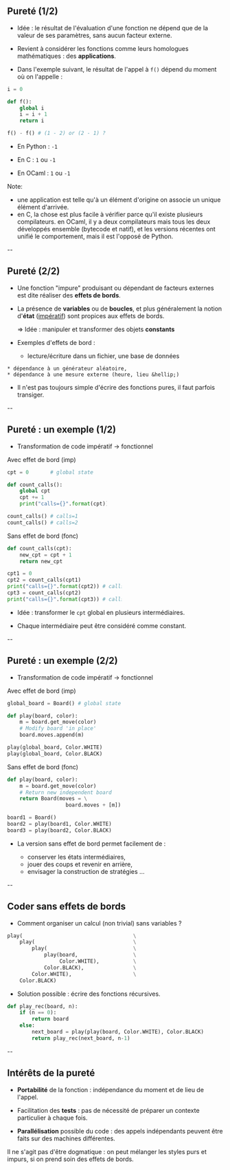 ## Pureté (1/2)

- Idée : le résultat de l'évaluation d'une fonction ne dépend que de
  la valeur de ses paramètres, sans aucun facteur externe.

- Revient à considérer les fonctions comme leurs homologues
  mathématiques : des **applications**.

- Dans l'exemple suivant, le résultat de l'appel à `f()` dépend du
  moment où on l'appelle&nbsp;:

<div class="half">

```python
i = 0

def f():
    global i
    i = i + 1
    return i

f() - f() # (1 - 2) or (2 - 1) ?
```
</div>
<!-- .element: style="margin-top:-10px; background-color: #3f3f3f" -->

<div class="half">

- En <span class="label">Python</span> : `-1`

- En <span class="label">C</span> : `1` ou `-1`

- En <span class="label">OCaml</span> : `1` ou `-1`

</div>
<!-- .element: style="margin-top:-10px;" -->

Note:
- une application est telle qu'à un élément d'origine on associe un
unique élément d'arrivée.
- en C, la chose est plus facile à vérifier parce qu'il existe
plusieurs compilateurs. en OCaml, il y a deux compilateurs mais tous
les deux développés ensemble (bytecode et natif), et les versions
récentes ont unifié le comportement, mais il est l'opposé de Python.


--

## Pureté (2/2)

- Une fonction "impure" produisant ou dépendant de facteurs externes
  est dite réaliser des **effets de bords**.


- La présence de **variables** ou de **boucles**, et plus généralement
  la notion d'**état** (<a href="#/intro.imperative">impératif</a>)
  sont propices aux effets de bords.

  $\Rightarrow$ Idée : manipuler et transformer des objets **constants**

- Exemples d'effets de bord&nbsp;:
	* lecture/écriture dans un fichier, une base de données
<!-- .element: style="margin-top:-10px;" -->
	* dépendance à un générateur aléatoire,
	* dépendance à une mesure externe (heure, lieu &hellip;)

- Il n'est pas toujours simple d'écrire des fonctions pures, il faut
  parfois transiger.


--

## Pureté : un exemple (1/2)

- Transformation de code impératif $\rightarrow$ fonctionnel

<div class="half" style="width:46%; margin-top:10px">

Avec effet de bord (imp)<!-- .element: class="title" -->

```python
cpt = 0       # global state

def count_calls():
	global cpt
	cpt += 1
	print("calls={}".format(cpt))

count_calls() # calls=1
count_calls() # calls=2
```

</div>

<div class="half" style="width:53%; margin-top:10px">

Sans effet de bord (fonc)<!-- .element: class="title" -->

```python
def count_calls(cpt):
	new_cpt = cpt + 1
	return new_cpt

cpt1 = 0
cpt2 = count_calls(cpt1)
print("calls={}".format(cpt2)) # calls=1
cpt3 = count_calls(cpt2)
print("calls={}".format(cpt3)) # calls=2
```

</div>

- Idée : transformer le `cpt` global en plusieurs intermédiaires.

- Chaque intermédiaire peut être considéré comme constant.


--

## Pureté : un exemple (2/2)

- Transformation de code impératif $\rightarrow$ fonctionnel

<div class="half" style="margin-top:10px">

Avec effet de bord (imp)<!-- .element: class="title" -->

```python
global_board = Board() # global state

def play(board, color):
	m = board.get_move(color)
	# Modify board 'in place'
	board.moves.append(m)

play(global_board, Color.WHITE)
play(global_board, Color.BLACK)
```

</div>

<div class="half" style="margin-top:10px">

Sans effet de bord (fonc)<!-- .element: class="title" -->

```python
def play(board, color):
	m = board.get_move(color)
	# Return new independent board
	return Board(moves = \
                   board.moves + [m])

board1 = Board()
board2 = play(board1, Color.WHITE)
board3 = play(board2, Color.BLACK)
```

</div>

- La version sans effet de bord permet facilement de&nbsp;:

	* conserver les états intermédiaires, <!-- .element: style="margin-top:-15px" -->
	* jouer des coups et revenir en arrière,
	* envisager la construction de stratégies &hellip;

--

## Coder sans effets de bords

- Comment organiser un calcul (non trivial) sans variables ?

```python
play(                                    \
	play(                                \
		play(                            \
			play(board,                  \
				 Color.WHITE),           \
			Color.BLACK),                \
		Color.WHITE),                    \
	Color.BLACK)
```

- Solution possible : écrire des fonctions récursives.

```python
def play_rec(board, n):
    if (n == 0):
        return board
    else:
        next_board = play(play(board, Color.WHITE), Color.BLACK)
        return play_rec(next_board, n-1)
```


--

## Intérêts de la pureté

- **Portabilité** de la fonction : indépendance du moment et de lieu
  de l'appel.

- Facilitation des **tests** : pas de nécessité de préparer un
  contexte particulier à chaque fois.

- **Parallélisation** possible du code : des appels indépendants
  peuvent être faits sur des machines différentes.

Il ne s'agit pas d'être dogmatique : on peut mélanger les styles purs
et impurs, si on prend soin des effets de bords.
<!-- .element: class="title" style="margin-top:50px" -->
